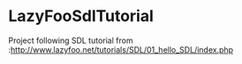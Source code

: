 # LazyFooSdlTutorial
Project following SDL tutorial from :http://www.lazyfoo.net/tutorials/SDL/01_hello_SDL/index.php
